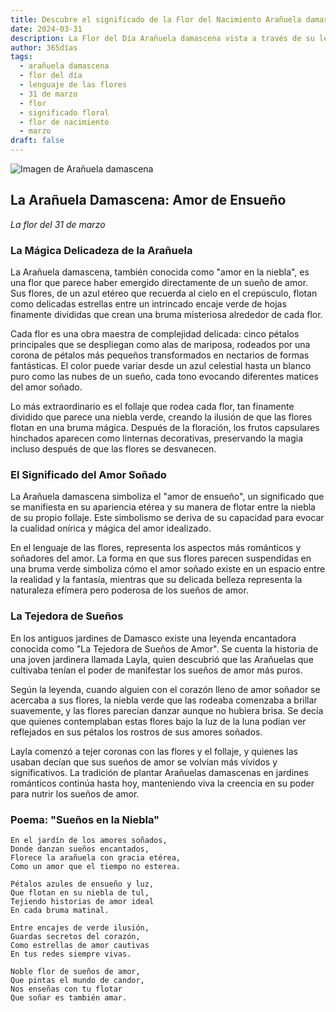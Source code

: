 ```yaml
---
title: Descubre el significado de la Flor del Nacimiento Arañuela damascena del 31 de marzo
date: 2024-03-31
description: La Flor del Día Arañuela damascena vista a través de su lenguaje floral e historias
author: 365días
tags:
  - arañuela damascena
  - flor del día
  - lenguaje de las flores
  - 31 de marzo
  - flor
  - significado floral
  - flor de nacimiento
  - marzo
draft: false
---
```


![Imagen de Arañuela damascena](https://cdn.pixabay.com/photo/2017/02/04/20/59/nigella-damascena-miss-jekyll-2038376_1280.jpg#center#center)


## La Arañuela Damascena: Amor de Ensueño
*La flor del 31 de marzo*

### La Mágica Delicadeza de la Arañuela

La Arañuela damascena, también conocida como "amor en la niebla", es una flor que parece haber emergido directamente de un sueño de amor. Sus flores, de un azul etéreo que recuerda al cielo en el crepúsculo, flotan como delicadas estrellas entre un intrincado encaje verde de hojas finamente divididas que crean una bruma misteriosa alrededor de cada flor.

Cada flor es una obra maestra de complejidad delicada: cinco pétalos principales que se despliegan como alas de mariposa, rodeados por una corona de pétalos más pequeños transformados en nectarios de formas fantásticas. El color puede variar desde un azul celestial hasta un blanco puro como las nubes de un sueño, cada tono evocando diferentes matices del amor soñado.

Lo más extraordinario es el follaje que rodea cada flor, tan finamente dividido que parece una niebla verde, creando la ilusión de que las flores flotan en una bruma mágica. Después de la floración, los frutos capsulares hinchados aparecen como linternas decorativas, preservando la magia incluso después de que las flores se desvanecen.

### El Significado del Amor Soñado

La Arañuela damascena simboliza el "amor de ensueño", un significado que se manifiesta en su apariencia etérea y su manera de flotar entre la niebla de su propio follaje. Este simbolismo se deriva de su capacidad para evocar la cualidad onírica y mágica del amor idealizado.

En el lenguaje de las flores, representa los aspectos más románticos y soñadores del amor. La forma en que sus flores parecen suspendidas en una bruma verde simboliza cómo el amor soñado existe en un espacio entre la realidad y la fantasía, mientras que su delicada belleza representa la naturaleza efímera pero poderosa de los sueños de amor.

### La Tejedora de Sueños

En los antiguos jardines de Damasco existe una leyenda encantadora conocida como "La Tejedora de Sueños de Amor". Se cuenta la historia de una joven jardinera llamada Layla, quien descubrió que las Arañuelas que cultivaba tenían el poder de manifestar los sueños de amor más puros.

Según la leyenda, cuando alguien con el corazón lleno de amor soñador se acercaba a sus flores, la niebla verde que las rodeaba comenzaba a brillar suavemente, y las flores parecían danzar aunque no hubiera brisa. Se decía que quienes contemplaban estas flores bajo la luz de la luna podían ver reflejados en sus pétalos los rostros de sus amores soñados.

Layla comenzó a tejer coronas con las flores y el follaje, y quienes las usaban decían que sus sueños de amor se volvían más vívidos y significativos. La tradición de plantar Arañuelas damascenas en jardines románticos continúa hasta hoy, manteniendo viva la creencia en su poder para nutrir los sueños de amor.

### Poema: "Sueños en la Niebla"

```
En el jardín de los amores soñados,
Donde danzan sueños encantados,
Florece la arañuela con gracia etérea,
Como un amor que el tiempo no esterea.

Pétalos azules de ensueño y luz,
Que flotan en su niebla de tul,
Tejiendo historias de amor ideal
En cada bruma matinal.

Entre encajes de verde ilusión,
Guardas secretos del corazón,
Como estrellas de amor cautivas
En tus redes siempre vivas.

Noble flor de sueños de amor,
Que pintas el mundo de candor,
Nos enseñas con tu flotar
Que soñar es también amar.
```